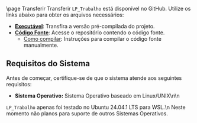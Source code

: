 \page Transferir Transferir
`LP_Trabalho` está disponível no GitHub. Utilize os links abaixo para obter os arquivos necessários:

- [**Executável**](https://github.com/BrSalv2006/LP_Trabalho/releases): Transfira a versão pré-compilada do projeto.
- [**Código Fonte**](https://github.com/BrSalv2006/LP_Trabalho): Acesse o repositório contendo o código fonte.
  - [Como compilar](#Como-Compilar): Instruções para compilar o código fonte manualmente.

## Requisitos do Sistema

Antes de começar, certifique-se de que o sistema atende aos seguintes requisitos:

- **Sistema Operativo:** Sistema Operativo baseado em Linux/UNIX\n\n

`LP_Trabalho` apenas foi testado no Ubuntu 24.04.1 LTS para WSL.\n
Neste momento não planos para suporte de outros Sistemas Operativos.